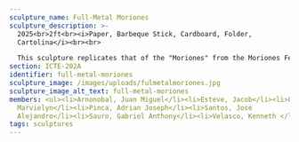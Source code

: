 ```yaml
---
sculpture_name: Full-Metal Moriones
sculpture_description: >-
  2025<br>2ft<br><i>Paper, Barbeque Stick, Cardboard, Folder,
  Cartolina</i><br><br>

  This sculpture replicates that of the "Moriones" from the Moriones Festival who are furnished with garb of biblical imperial Roman Soldiers. The Moriones are embedded with embellishments of futurism, coated with paper mache-interpreted metal instead of its traditional counterpart. The futuristic Moriones soldier paper mache sculpture reimagines the traditional centurion of the Philippine Holy Week with a sci-fi twist. Blending cultural heritage with futuristic armour aesthetics to symbolise the combination of past devotion and future innovation.
section: ICTE-202A
identifier: full-metal-moriones
sculpture_image: /images/uploads/fulmetalmoriones.jpg
sculpture_image_alt_text: full-metal-moriones
members: <ul><li>Arnonobal, Juan Miguel</li><li>Esteve, Jacob</li><li>Obseñares,
  Marvielyn</li><li>Pinca, Adrian Joseph</li><li>Santos, Jose
  Alejandro</li><li>Sauro, Gabriel Anthony</li><li>Velasco, Kenneth </li></ul>
tags: sculptures
---
```


